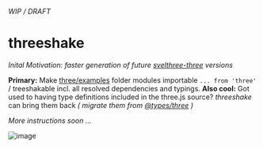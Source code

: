 *WIP / DRAFT*
# threeshake
*Inital Motivation: faster generation of future [svelthree-three](https://github.com/vatro/svelthree-three) versions*

**Primary:** Make [three/examples](https://github.com/mrdoob/three.js/tree/dev/examples) folder modules importable `... from 'three'` / treeshakable incl. all resolved dependencies and typings.
**Also cool:** Got used to having type definitions included in the three.js source? *threeshake* can bring them back *( migrate them from [@types/three](https://github.com/DefinitelyTyped/DefinitelyTyped/tree/master/types/three) )*

*More instructions soon ...*

![image](https://user-images.githubusercontent.com/3778969/113224745-58edfa80-928c-11eb-9f5b-67d56bbc7dc8.png)
